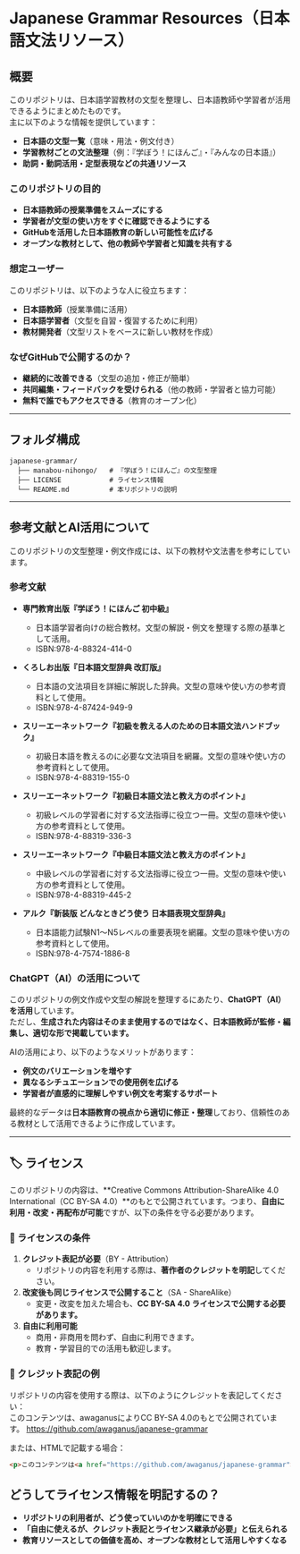 # Japanese Grammar Resources（日本語文法リソース）

## 概要
このリポジトリは、日本語学習教材の文型を整理し、日本語教師や学習者が活用できるようにまとめたものです。  
主に以下のような情報を提供しています：

- **日本語の文型一覧**（意味・用法・例文付き）
- **学習教材ごとの文法整理**（例：『学ぼう！にほんご』・『みんなの日本語』）
- **助詞・動詞活用・定型表現などの共通リソース**

### このリポジトリの目的
- **日本語教師の授業準備をスムーズにする**
- **学習者が文型の使い方をすぐに確認できるようにする**
- **GitHubを活用した日本語教育の新しい可能性を広げる**
- **オープンな教材として、他の教師や学習者と知識を共有する**

### 想定ユーザー
このリポジトリは、以下のような人に役立ちます：
- **日本語教師**（授業準備に活用）
- **日本語学習者**（文型を自習・復習するために利用）
- **教材開発者**（文型リストをベースに新しい教材を作成）

### なぜGitHubで公開するのか？
- **継続的に改善できる**（文型の追加・修正が簡単）
- **共同編集・フィードバックを受けられる**（他の教師・学習者と協力可能）
- **無料で誰でもアクセスできる**（教育のオープン化）

---

## フォルダ構成
```plaintext
japanese-grammar/
  ├── manabou-nihongo/   # 『学ぼう！にほんご』の文型整理
  ├── LICENSE            # ライセンス情報
  └── README.md          # 本リポジトリの説明
```

---

## 参考文献とAI活用について
このリポジトリの文型整理・例文作成には、以下の教材や文法書を参考にしています。

### 参考文献
- **専門教育出版『学ぼう！にほんご 初中級』**
   - 日本語学習者向けの総合教材。文型の解説・例文を整理する際の基準として活用。
   - ISBN:978-4-88324-414-0

- **くろしお出版『日本語文型辞典 改訂版』**
   - 日本語の文法項目を詳細に解説した辞典。文型の意味や使い方の参考資料として使用。
   - ISBN:978-4-87424-949-9

- **スリーエーネットワーク『初級を教える人のための日本語文法ハンドブック』**
   - 初級日本語を教えるのに必要な文法項目を網羅。文型の意味や使い方の参考資料として使用。  
   - ISBN:978-4-88319-155-0

- **スリーエーネットワーク『初級日本語文法と教え方のポイント』**
   - 初級レベルの学習者に対する文法指導に役立つ一冊。文型の意味や使い方の参考資料として使用。
   - ISBN:978-4-88319-336-3

- **スリーエーネットワーク『中級日本語文法と教え方のポイント』**
   - 中級レベルの学習者に対する文法指導に役立つ一冊。文型の意味や使い方の参考資料として使用。
   - ISBN:978-4-88319-445-2

- **アルク『新装版 どんなときどう使う 日本語表現文型辞典』**
   - 日本語能力試験N1～N5レベルの重要表現を網羅。文型の意味や使い方の参考資料として使用。
   - ISBN:978-4-7574-1886-8


### ChatGPT（AI）の活用について
このリポジトリの例文作成や文型の解説を整理するにあたり、**ChatGPT（AI）を活用**しています。  
ただし、**生成された内容はそのまま使用するのではなく、日本語教師が監修・編集し、適切な形で掲載しています。** 

AIの活用により、以下のようなメリットがあります：
- **例文のバリエーションを増やす**
- **異なるシチュエーションでの使用例を広げる**
- **学習者が直感的に理解しやすい例文を考案するサポート**

最終的なデータは**日本語教育の視点から適切に修正・整理**しており、信頼性のある教材として活用できるように作成しています。

---

## 🏷️ ライセンス
このリポジトリの内容は、**Creative Commons Attribution-ShareAlike 4.0 International（CC BY-SA 4.0）**のもとで公開されています。つまり、**自由に利用・改変・再配布が可能**ですが、以下の条件を守る必要があります。

### 📌 ライセンスの条件
1. **クレジット表記が必要**（BY - Attribution）
   - リポジトリの内容を利用する際は、**著作者のクレジットを明記**してください。
2. **改変後も同じライセンスで公開すること**（SA - ShareAlike）
   - 変更・改変を加えた場合も、**CC BY-SA 4.0 ライセンスで公開する必要があります。**
3. **自由に利用可能**
   - 商用・非商用を問わず、自由に利用できます。
   - 教育・学習目的での活用も歓迎します。

### 📖 クレジット表記の例
リポジトリの内容を使用する際は、以下のようにクレジットを表記してください：  
このコンテンツは、awaganusによりCC BY-SA 4.0のもとで公開されています。
https://github.com/awaganus/japanese-grammar

または、HTMLで記載する場合：
```html
<p>このコンテンツは<a href="https://github.com/awaganus/japanese-grammar">awaganus</a>により<a href="https://creativecommons.org/licenses/by-sa/4.0/">CC BY-SA 4.0</a>のもとで提供されています。</p>
```

## **どうしてライセンス情報を明記するの？**
- **リポジトリの利用者が、どう使っていいのかを明確にできる**  
- **「自由に使えるが、クレジット表記とライセンス継承が必要」と伝えられる**  
- **教育リソースとしての価値を高め、オープンな教材として活用しやすくなる**